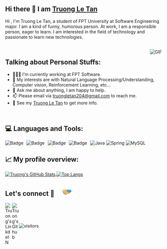 

## Hi there 👋 I am [Truong Le Tan](https://github.com/truongletann)

<div>
 <p >
   Hi , I'm Truong Le Tan, a student of FPT University at Software Engineering major. I am a kind of funny, humorous person. At work, I am a responsible person, eager to learn. I am interested in the field of technology and passionate to learn new technologies.
</p>
</div>

<br />

<img align="right" alt="GIF" src="https://cdn.dribbble.com/users/1928646/screenshots/4884082/untitled-1.gif" />

## **Talking about Personal Stuffs:**

- 👨🏽‍💻 I’m currently working at FPT Software.
- 🤔 My interests are with Natural Language Processing/Understanding, Computer vision, Reinforcement Learning, etc...
- 💬 Ask me about anything, I am happy to help.
- 📫 Please email via truongletan204@gmail.com to reach me.
- 📝 See my [Truong Le Tan](https://truongletann.dev/) to get more info.

<br />

## :computer: **Languages and Tools:**  

<img alt="Java" src="https://img.shields.io/badge/java-%23ED8B00.svg?style=for-the-badge&logo=java&logoColor=white"/> <img alt="Spring" src="https://img.shields.io/badge/spring-%236DB33F.svg?style=for-the-badge&logo=spring&logoColor=white"/> <img alt="Badge" style="float: left; margin-right: 10px;"  src="https://img.shields.io/badge/html5%20-%23E34F26.svg?&style=for-the-badge&logo=html5&logoColor=white"/> <img alt="Badge" style="float: left; margin-right: 10px;"  src="https://img.shields.io/badge/css3%20-%231572B6.svg?&style=for-the-badge&logo=css3&logoColor=white"/> <img alt="Badge" style="float: left; margin-right: 10px;"  src="https://img.shields.io/badge/javascript%20-%23323330.svg?&style=for-the-badge&logo=javascript&logoColor=%23F7DF1E"/> <img alt="MySQL" src="https://img.shields.io/badge/MySQL-00000F?style=for-the-badge&logo=mysql&logoColor=white"/> <img alt="Badge" style="float: left; margin-right: 10px;"  src="https://img.shields.io/badge/git%20-%23F05033.svg?&style=for-the-badge&logo=git&logoColor=white"/>  



## &#x1f4c8; **My profile overview:** 
<a href="">
 <img align="center" src="https://github-readme-stats.vercel.app/api?username=truongletann&show_icons=true&theme=merko" alt="Truong's GitHub Stats" />
</a>
<a href="">
 <img align="center" src="https://github-readme-stats.vercel.app/api/top-langs/?username=truongletann&layout=compact&theme=merko&langs_count=8" alt="Top Langs" />
</a>


<br />

##  Let's connect :speech_balloon: <img src="https://github.com/SatYu26/SatYu26/blob/master/Assets/Handshake.gif" height="32px" style="color:black">
<a href="https://www.linkedin.com/in/truongletann/">
  <img align="left" alt="Truong's LinkdeIN" width="22px" src="https://cdn.jsdelivr.net/npm/simple-icons@v3/icons/linkedin.svg" />
</a>
<a href="https://github.com/truongletann/">
  <img align="left" alt="Truong's Github" width="22px" src="https://cdn.jsdelivr.net/npm/simple-icons@v3/icons/github.svg" />
</a>
<br />
<br />
<br />

![visitors](https://visitor-badge.laobi.icu/badge?page_id=truongletann.truongletann)


